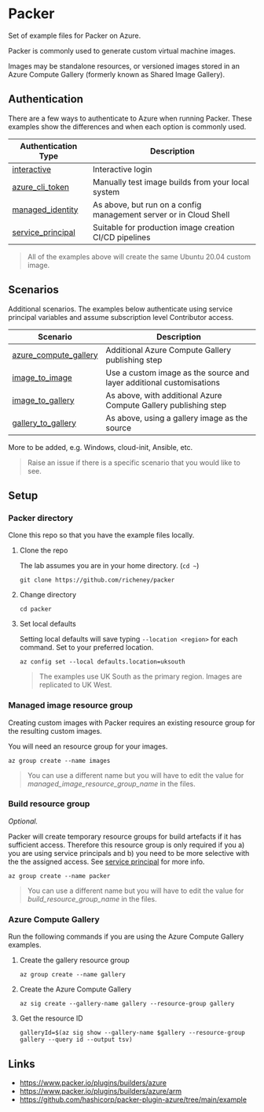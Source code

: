 # Packer

Set of example files for Packer on Azure.

Packer is commonly used to generate custom virtual machine images.

Images may be standalone resources, or versioned images stored in an Azure Compute Gallery (formerly known as Shared Image Gallery).

## Authentication

There are a few ways to authenticate to Azure when running Packer. These examples show the differences and when each option is commonly used.

| Authentication Type | Description |
|---|---|
| [interactive](auth/interactive/README.md) | Interactive login |
| [azure_cli_token](auth/azure_cli_token/README.md) | Manually test image builds from your local system |
| [managed_identity](auth/managed_identity/README.md) | As above, but run on a config management server or in Cloud Shell |
| [service_principal](auth/service_principal/README.md) | Suitable for production image creation CI/CD pipelines |

> All of the examples above will create the same Ubuntu 20.04 custom image.

## Scenarios

Additional scenarios. The examples below authenticate using service principal variables and assume subscription level Contributor access.

| Scenario | Description |
|---|---|
| [azure_compute_gallery](scenarios/azure_compute_gallery/README.md) | Additional Azure Compute Gallery publishing step |
| [image_to_image](scenarios/azure_compute_gallery/README.md) | Use a custom image as the source and layer additional customisations  |
| [image_to_gallery](scenarios/azure_compute_gallery/README.md) | As above, with additional Azure Compute Gallery publishing step |
| [gallery_to_gallery](scenarios/azure_compute_gallery/README.md) | As above, using a gallery image as the source |

More to be added, e.g. Windows, cloud-init, Ansible, etc.

> Raise an issue if there is a specific scenario that you would like to see.

## Setup

### Packer directory

Clone this repo so that you have the example files locally.

1. Clone the repo

    The lab assumes you are in your home directory. (`cd ~`)

    ```shell
    git clone https://github.com/richeney/packer
    ```

1. Change directory

    ```shell
    cd packer
    ```

1. Set local defaults

    Setting local defaults will save typing `--location <region>` for each command. Set to your preferred location.

    ```shell
    az config set --local defaults.location=uksouth
    ```

    > The examples use UK South as the primary region. Images are replicated to UK West.

### Managed image resource group

Creating custom images with Packer requires an existing resource group for the resulting custom images.

You will need an resource group for your images.

```shell
az group create --name images
```

> You can use a different name but you will have to edit the value for *managed_image_resource_group_name* in the files.

### Build resource group

*Optional.*

Packer will create temporary resource groups for build artefacts if it has sufficient access. Therefore this resource group is only required if you a) you are using service principals and b) you need to be more selective with the the assigned access. See [service principal](auth/service_principal/README.md) for more info.

```shell
az group create --name packer
```

> You can use a different name but you will have to edit the value for *build_resource_group_name* in the files.

### Azure Compute Gallery

Run the following commands if you are using the Azure Compute Gallery examples.

1. Create the gallery resource group

    ```shell
    az group create --name gallery
    ```

1. Create the Azure Compute Gallery

    ```shell
    az sig create --gallery-name gallery --resource-group gallery
    ```

1. Get the resource ID

    ```shell
    galleryId=$(az sig show --gallery-name $gallery --resource-group gallery --query id --output tsv)
    ```

## Links

* <https://www.packer.io/plugins/builders/azure>
* <https://www.packer.io/plugins/builders/azure/arm>
* <https://github.com/hashicorp/packer-plugin-azure/tree/main/example>
